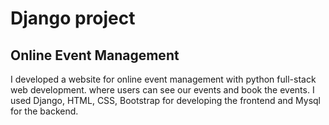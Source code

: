 # Django project

## Online Event Management

I developed a website for online event management with python full-stack web development.
where users can see our events and book the events.
I used Django, HTML, CSS, Bootstrap for developing the frontend and 
Mysql for the backend.
